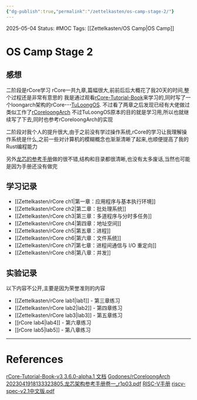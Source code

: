 ```yaml
---
{"dg-publish":true,"permalink":"/zettelkasten/os-camp-stage-2/"}
---
```


2025-05-04
Status: #MOC
Tags: [[Zettelkasten/OS Camp\|OS Camp]]

# OS Camp Stage 2

## 感想

二阶段是rCore学习
rCore一共九章,篇幅很大,前前后后大概花了我20天的时间,整个过程还是非常有意思的
我是通过观看[rCore-Tutorial-Book](https://rcore-os.cn/rCore-Tutorial-Book-v3/index.html)来学习的,同时写了一个loongarch架构的rCore---[TuLoongOS](https://github.com/MF-B/TuLoongOS).
不过看了两章之后发现已经有大佬做过类似工作了[rCoreloongArch](https://github.com/Godones/rCoreloongArch)
不过TuLoongOS原本的目的就是学习用,所以也就继续写了下去,同时也参考rCoreloongArch的实现

二阶段对我个人的提升很大,由于之前没有学过操作系统,rCore的学习让我理解操作系统是什么,之前一些对计算机的模糊概念也渐渐清晰了起来,也顺便提高了我的Rust编程能力

另外[龙芯的参考手册](https://www.loongson.cn/uploads/images/2023041918133323805.%E9%BE%99%E8%8A%AF%E6%9E%B6%E6%9E%84%E5%8F%82%E8%80%83%E6%89%8B%E5%86%8C%E5%8D%B7%E4%B8%80_r1p03.pdf)做的很不错,结构和目录都很清晰,也没有太多废话,当然也可能是因为手册还没有做完

## 学习记录

- [[Zettelkasten/rCore ch1\|第一章：应用程序与基本执行环境]]
- [[Zettelkasten/rCore ch2\|第二章：批处理系统]]
- [[Zettelkasten/rCore ch3\|第三章：多道程序与分时多任务]]
- [[Zettelkasten/rCore ch4\|第四章：地址空间]]
- [[Zettelkasten/rCore ch5\|第五章：进程]]
- [[Zettelkasten/rCore ch6\|第六章：文件系统]]
- [[Zettelkasten/rCore ch7\|第七章：进程间通信与 I/O 重定向]]
- [[Zettelkasten/rCore ch8\|第八章：并发]]

## 实验记录
以下内容不公开,主要是因为荣誉准则的内容
- [[Zettelkasten/rCore lab1\|lab1]] - 第三章练习
- [[Zettelkasten/rCore lab2\|lab2]] - 第四章练习
- [[Zettelkasten/rCore lab3\|lab3]] - 第五章练习
- [[rCore lab4\|lab4]] - 第六章练习
- [[rCore lab5\|lab5]] - 第八章练习


___
# References
[rCore-Tutorial-Book-v3 3.6.0-alpha.1 文档](https://rcore-os.cn/rCore-Tutorial-Book-v3/index.html)
[Godones/rCoreloongArch](https://github.com/Godones/rCoreloongArch)
[2023041918133323805.龙芯架构参考手册卷一_r1p03.pdf](https://www.loongson.cn/uploads/images/2023041918133323805.%E9%BE%99%E8%8A%AF%E6%9E%B6%E6%9E%84%E5%8F%82%E8%80%83%E6%89%8B%E5%86%8C%E5%8D%B7%E4%B8%80_r1p03.pdf)
[RISC-V手册](http://staff.ustc.edu.cn/~llxx/cod/reference_books/RISC-V-Reader-Chinese-v2p12017.pdf)
[riscv-spec-v2.1中文版.pdf](http://file.whycan.com/files/members/7090/riscv-spec-v2.1%E4%B8%AD%E6%96%87%E7%89%88.pdf)
